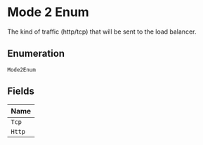 
# Mode 2 Enum

The kind of traffic (http/tcp) that will be sent to the load balancer.

## Enumeration

`Mode2Enum`

## Fields

| Name |
|  --- |
| `Tcp` |
| `Http` |

